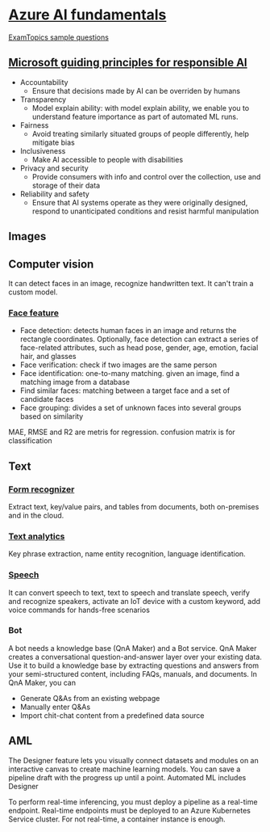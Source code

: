 # [Azure AI fundamentals](https://docs.microsoft.com/en-us/learn/certifications/azure-ai-fundamentals/)

[ExamTopics sample questions](https://www.examtopics.com/exams/microsoft/ai-900/view/)

## [Microsoft guiding principles for responsible AI](https://docs.microsoft.com/en-us/learn/modules/responsible-ai-principles/4-guiding-principles)

* Accountability
    - Ensure that decisions made by AI can be overriden by humans
* Transparency
    - Model explain ability: with model explain ability, we enable you to understand feature importance as part of automated ML runs.
* Fairness
    - Avoid treating similarly situated groups of people differently, help mitigate bias
* Inclusiveness
    - Make AI accessible to people with disabilities
* Privacy and security
    - Provide consumers with info and control over the collection, use and storage of their data
* Reliability and safety
    - Ensure that AI systems operate as they were originally designed, respond to unanticipated conditions and resist harmful manipulation

## Images

## Computer vision

It can detect faces in an image, recognize handwritten text. It can't train a custom model.

### [Face feature](https://docs.microsoft.com/en-us/azure/cognitive-services/face/overview)

* Face detection: detects human faces in an image and returns the rectangle coordinates. Optionally, face detection can extract a series of face-related attributes, such as head pose, gender, age, emotion, facial hair, and glasses
* Face verification: check if two images are the same person
* Face identification: one-to-many matching. given an image, find a matching image from a database
* Find similar faces: matching between a target face and a set of candidate faces
* Face grouping: divides a set of unknown faces into several groups based on similarity

MAE, RMSE and R2 are metris for regression. confusion matrix is for classification

## Text

### [Form recognizer](https://azure.microsoft.com/en-us/services/form-recognizer/)

Extract text, key/value pairs, and tables from documents, both on-premises and in the cloud.

### [Text analytics](https://docs.microsoft.com/en-gb/azure/cognitive-services/text-analytics/overview)

Key phrase extraction, name entity recognition, language identification.

### [Speech](https://azure.microsoft.com/en-gb/services/cognitive-services/speech-services/)

It can convert speech to text, text to speech and translate speech, verify and recognize speakers, activate an IoT device with a custom keyword, add voice commands for hands-free scenarios

### Bot

A bot needs a knowledge base (QnA Maker) and a Bot service. QnA Maker creates a conversational question-and-answer layer over your existing data. Use it to build a knowledge base by extracting questions and answers from your semi-structured content, including FAQs, manuals, and documents. In QnA Maker, you can

* Generate Q&As from an existing webpage
* Manually enter Q&As
* Import chit-chat content from a predefined data source

## AML 

The Designer feature lets you visually connect datasets and modules on an interactive canvas to create machine learning models. You can save a pipeline draft with the progress up until a point. Automated ML includes Designer

To perform real-time inferencing, you must deploy a pipeline as a real-time endpoint. Real-time endpoints must be deployed to an Azure Kubernetes Service cluster. For not real-time, a container instance is enough.
